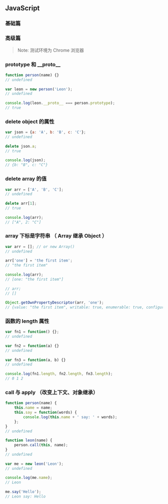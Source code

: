﻿## JavaScript 

### 基础篇

### 高级篇

> Note: 测试环境为 Chrome 浏览器  
  
### prototype 和 \_\_proto\_\_  

```javascript  
function person(name) {}  
// undefined  
  
var leon = new person('Leon');  
// undefined  
  
console.log(leon.__proto__ === person.prototype);  
// true  
```  
  
### delete object 的属性  

```javascript
var json = {a: 'A', b: 'B', c: 'C'};  
// undefined  
  
delete json.a;  
// true  
  
console.log(json);  
// {b: "B", c: "C"}  
```  
  
### delete array 的值  

```javascript
var arr = ['A', 'B', 'C'];  
// undefined  
  
delete arr[1];  
// true  
  
console.log(arr);  
// ["A", 2: "C"]  
```  
  
### array 下标是字符串 （ Array 继承 Object ）  

```javascript
var arr = []; // or new Array()  
// undefined  
  
arr['one'] = 'the first item';  
// "the first item"  
  
console.log(arr);  
// [one: "the first item"]  
  
// arr;  
// []  
  
Object.getOwnPropertyDescriptor(arr, 'one');  
// {value: "the first item", writable: true, enumerable: true, configurable: true}  
```  
  
### 函数的 length 属性  

```javascript  
var fn1 = function() {};  
// undefined  
  
var fn2 = function(a) {}  
// undefined  
  
var fn3 = function(a, b) {}  
// undefined  
  
console.log(fn1.length, fn2.length, fn3.length);  
// 0 1 2  
```  
  
### call 与 apply （改变上下文、对象继承）  

```javascript  
function person(name) {  
    this.name = name;  
    this.say = function(words) {  
        console.log(this.name + ' say: ' + words);  
    };  
}  
// undefined  
  
function leon(name) {  
    person.call(this, name);  
}  
// undefined  
  
var me = new leon('Leon');  
// undefined  
  
console.log(me.name);  
// Leon  
  
me.say('Hello');  
// Leon say: Hello  
```  

